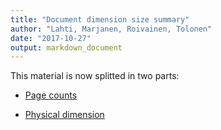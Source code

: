 ```yaml
---
title: "Document dimension size summary"
author: "Lahti, Marjanen, Roivainen, Tolonen"
date: "2017-10-27"
output: markdown_document
---
```


This material is now splitted in two parts:

  * [Page counts](pagecount.md)

  * [Physical dimension](dimension.md)


